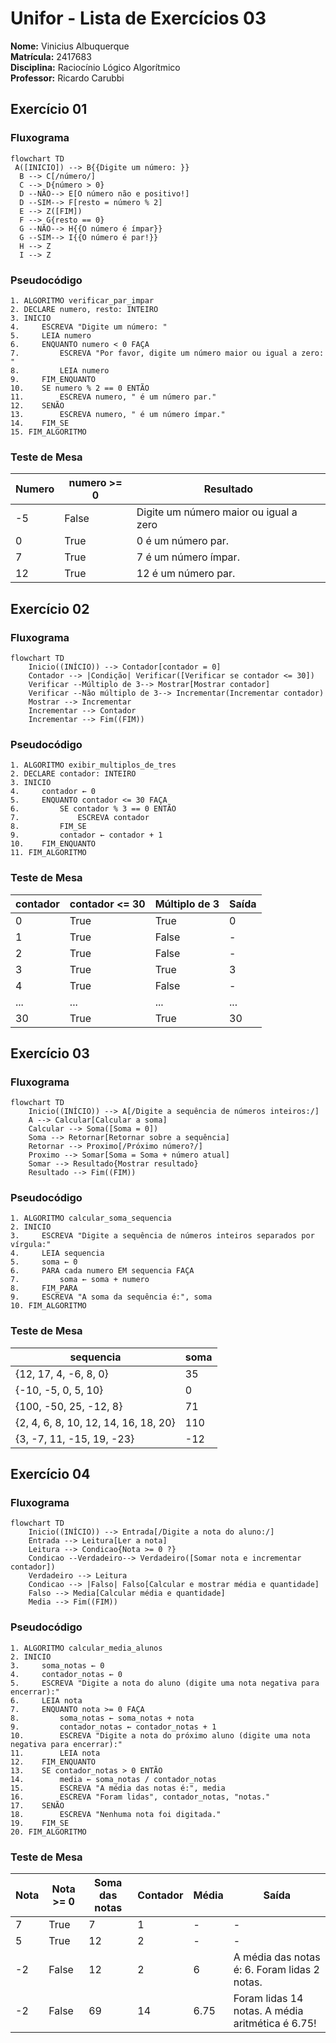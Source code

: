 # Unifor - Lista de Exercícios 03
 **Nome:** Vinicius Albuquerque <br>
 **Matrícula:** 2417683 <br>
 **Disciplina:** Raciocínio Lógico Algorítmico <br>
 **Professor:** Ricardo Carubbi <br>


## Exercício 01
### Fluxograma
```mermaid
flowchart TD  
 A([INICIO]) --> B{{Digite um número: }}
  B --> C[/número/]
  C --> D{número > 0}
  D --NÃO--> E[O número não e positivo!]
  D --SIM--> F[resto = número % 2]
  E --> Z([FIM])
  F --> G{resto == 0}
  G --NÃO--> H{{O número é ímpar}}
  G --SIM--> I{{O número é par!}}
  H --> Z
  I --> Z
```
### Pseudocódigo
```
1. ALGORITMO verificar_par_impar
2. DECLARE numero, resto: INTEIRO
3. INICIO
4.     ESCREVA "Digite um número: "
5.     LEIA numero
6.     ENQUANTO numero < 0 FAÇA
7.         ESCREVA "Por favor, digite um número maior ou igual a zero: "
8.         LEIA numero
9.     FIM_ENQUANTO
10.    SE numero % 2 == 0 ENTÃO
11.        ESCREVA numero, " é um número par."
12.    SENÃO
13.        ESCREVA numero, " é um número ímpar."
14.    FIM_SE
15. FIM_ALGORITMO
```
### Teste de Mesa
| Numero | numero >= 0 | Resultado             |
| ------ | ----------- | --------------------- |
| -5     | False       | Digite um número maior ou igual a zero |
| 0      | True        | 0 é um número par.    |
| 7      | True        | 7 é um número ímpar.  |
| 12     | True        | 12 é um número par.   |


## Exercício 02
### Fluxograma
```mermaid
flowchart TD
    Inicio((INÍCIO)) --> Contador[contador = 0]
    Contador --> |Condição| Verificar([Verificar se contador <= 30])
    Verificar --Múltiplo de 3--> Mostrar[Mostrar contador]
    Verificar --Não múltiplo de 3--> Incrementar(Incrementar contador)
    Mostrar --> Incrementar
    Incrementar --> Contador
    Incrementar --> Fim((FIM))
```
### Pseudocódigo
```
1. ALGORITMO exibir_multiplos_de_tres
2. DECLARE contador: INTEIRO
3. INICIO
4.     contador ← 0
5.     ENQUANTO contador <= 30 FAÇA
6.         SE contador % 3 == 0 ENTÃO
7.             ESCREVA contador
8.         FIM_SE
9.         contador ← contador + 1
10.    FIM_ENQUANTO
11. FIM_ALGORITMO
```
### Teste de Mesa
| contador | contador <= 30 | Múltiplo de 3 | Saída |
| -------- | -------------- | --------------| ----- |
| 0        | True           | True          | 0     |
| 1        | True           | False         | -     |
| 2        | True           | False         | -     |
| 3        | True           | True          | 3     |
| 4        | True           | False         | -     |
| ...      | ...            | ...           | ...   |
| 30       | True           | True          | 30    |


## Exercício 03
### Fluxograma
```mermaid
flowchart TD
    Inicio((INÍCIO)) --> A[/Digite a sequência de números inteiros:/]
    A --> Calcular[Calcular a soma]
    Calcular --> Soma([Soma = 0])
    Soma --> Retornar[Retornar sobre a sequência]
    Retornar --> Proximo[/Próximo número?/]
    Proximo --> Somar[Soma = Soma + número atual]
    Somar --> Resultado{Mostrar resultado}
    Resultado --> Fim((FIM))
```
### Pseudocódigo
```
1. ALGORITMO calcular_soma_sequencia
2. INICIO
3.     ESCREVA "Digite a sequência de números inteiros separados por vírgula:"
4.     LEIA sequencia
5.     soma ← 0
6.     PARA cada numero EM sequencia FAÇA
7.         soma ← soma + numero
8.     FIM_PARA
9.     ESCREVA "A soma da sequência é:", soma
10. FIM_ALGORITMO
```
### Teste de Mesa
| sequencia        | soma |
| ---------------- | ---- |
| {12, 17, 4, -6, 8, 0} | 35   |
| {-10, -5, 0, 5, 10} | 0    |
| {100, -50, 25, -12, 8} | 71   |
| {2, 4, 6, 8, 10, 12, 14, 16, 18, 20} | 110  |
| {3, -7, 11, -15, 19, -23} | -12  |


## Exercício 04
### Fluxograma
```mermaid
flowchart TD
    Inicio((INÍCIO)) --> Entrada[/Digite a nota do aluno:/]
    Entrada --> Leitura[Ler a nota]
    Leitura --> Condicao{Nota >= 0 ?}
    Condicao --Verdadeiro--> Verdadeiro([Somar nota e incrementar contador])
    Verdadeiro --> Leitura
    Condicao --> |Falso| Falso[Calcular e mostrar média e quantidade]
    Falso --> Media[Calcular média e quantidade]
    Media --> Fim((FIM))
```
### Pseudocódigo
```
1. ALGORITMO calcular_media_alunos
2. INICIO
3.     soma_notas ← 0
4.     contador_notas ← 0
5.     ESCREVA "Digite a nota do aluno (digite uma nota negativa para encerrar):"
6.     LEIA nota
7.     ENQUANTO nota >= 0 FAÇA
8.         soma_notas ← soma_notas + nota
9.         contador_notas ← contador_notas + 1
10.        ESCREVA "Digite a nota do próximo aluno (digite uma nota negativa para encerrar):"
11.        LEIA nota
12.    FIM_ENQUANTO
13.    SE contador_notas > 0 ENTÃO
14.        media ← soma_notas / contador_notas
15.        ESCREVA "A média das notas é:", media
16.        ESCREVA "Foram lidas", contador_notas, "notas."
17.    SENÃO
18.        ESCREVA "Nenhuma nota foi digitada."
19.    FIM_SE
20. FIM_ALGORITMO
```
### Teste de Mesa
| Nota   | Nota >= 0 | Soma das notas | Contador | Média  | Saída                              |
| ------ | --------- | -------------- | -------- | ------ | ---------------------------------- |
| 7      | True      | 7              | 1        | -      | -                                  |
| 5      | True      | 12             | 2        | -      | -                                  |
| -2     | False     | 12             | 2        | 6      | A média das notas é: 6. Foram lidas 2 notas.     |
| -2     | False     | 69             | 14       | 6.75   | Foram lidas 14 notas. A média aritmética é 6.75! |
